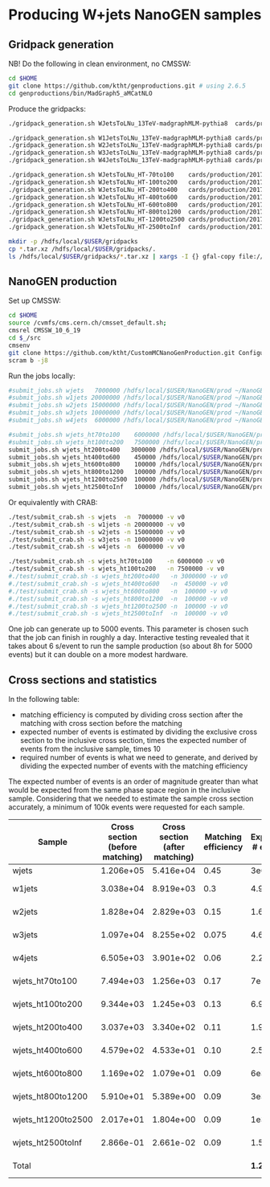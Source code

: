 # Producing W+jets NanoGEN samples

## Gridpack generation

NB! Do the following in clean environment, no CMSSW:

```bash
cd $HOME
git clone https://github.com/ktht/genproductions.git # using 2.6.5
cd genproductions/bin/MadGraph5_aMCatNLO
```

Produce the gridpacks:

```bash
./gridpack_generation.sh WJetsToLNu_13TeV-madgraphMLM-pythia8  cards/production/2017/13TeV/WJetsToLNu/WJetsToLNu_13TeV-madgraphMLM-pythia8 slurm

./gridpack_generation.sh W1JetsToLNu_13TeV-madgraphMLM-pythia8 cards/production/2017/13TeV/WJetsToLNu/W1JetsToLNu_13TeV-madgraphMLM-pythia8 slurm
./gridpack_generation.sh W2JetsToLNu_13TeV-madgraphMLM-pythia8 cards/production/2017/13TeV/WJetsToLNu/W2JetsToLNu_13TeV-madgraphMLM-pythia8 slurm
./gridpack_generation.sh W3JetsToLNu_13TeV-madgraphMLM-pythia8 cards/production/2017/13TeV/WJetsToLNu/W3JetsToLNu_13TeV-madgraphMLM-pythia8 slurm
./gridpack_generation.sh W4JetsToLNu_13TeV-madgraphMLM-pythia8 cards/production/2017/13TeV/WJetsToLNu/W4JetsToLNu_13TeV-madgraphMLM-pythia8 slurm

./gridpack_generation.sh WJetsToLNu_HT-70to100    cards/production/2017/13TeV/WJets_HT_LO_MLM/WJetsToLNu_HT-70to100 slurm
./gridpack_generation.sh WJetsToLNu_HT-100to200   cards/production/2017/13TeV/WJets_HT_LO_MLM/WJetsToLNu_HT-100to200 slurm
./gridpack_generation.sh WJetsToLNu_HT-200to400   cards/production/2017/13TeV/WJets_HT_LO_MLM/WJetsToLNu_HT-200to400 slurm
./gridpack_generation.sh WJetsToLNu_HT-400to600   cards/production/2017/13TeV/WJets_HT_LO_MLM/WJetsToLNu_HT-400to600 slurm
./gridpack_generation.sh WJetsToLNu_HT-600to800   cards/production/2017/13TeV/WJets_HT_LO_MLM/WJetsToLNu_HT-600to800 slurm
./gridpack_generation.sh WJetsToLNu_HT-800to1200  cards/production/2017/13TeV/WJets_HT_LO_MLM/WJetsToLNu_HT-800to1200 slurm
./gridpack_generation.sh WJetsToLNu_HT-1200to2500 cards/production/2017/13TeV/WJets_HT_LO_MLM/WJetsToLNu_HT-1200to2500 slurm
./gridpack_generation.sh WJetsToLNu_HT-2500toInf  cards/production/2017/13TeV/WJets_HT_LO_MLM/WJetsToLNu_HT-2500toInf slurm

mkdir -p /hdfs/local/$USER/gridpacks
cp *.tar.xz /hdfs/local/$USER/gridpacks/.
ls /hdfs/local/$USER/gridpacks/*.tar.xz | xargs -I {} gfal-copy file://{} gsiftp://$SERVER:$PORT/cms/store/user/$CRAB_USERNAME/gridpacks
```

## NanoGEN production

Set up CMSSW:

```bash
cd $HOME
source /cvmfs/cms.cern.ch/cmsset_default.sh;
cmsrel CMSSW_10_6_19
cd $_/src
cmsenv
git clone https://github.com/ktht/CustomMCNanoGenProduction.git Configuration/CustomNanoGEN
scram b -j8
```

Run the jobs locally:

```bash
#submit_jobs.sh wjets   7000000 /hdfs/local/$USER/NanoGEN/prod ~/NanoGEN/log
#submit_jobs.sh w1jets 20000000 /hdfs/local/$USER/NanoGEN/prod ~/NanoGEN/log
#submit_jobs.sh w2jets 15000000 /hdfs/local/$USER/NanoGEN/prod ~/NanoGEN/log
#submit_jobs.sh w3jets 10000000 /hdfs/local/$USER/NanoGEN/prod ~/NanoGEN/log
#submit_jobs.sh w4jets  6000000 /hdfs/local/$USER/NanoGEN/prod ~/NanoGEN/log

#submit_jobs.sh wjets_ht70to100    6000000 /hdfs/local/$USER/NanoGEN/prod ~/NanoGEN/log
#submit_jobs.sh wjets_ht100to200   7500000 /hdfs/local/$USER/NanoGEN/prod ~/NanoGEN/log
submit_jobs.sh wjets_ht200to400   3000000 /hdfs/local/$USER/NanoGEN/prod ~/NanoGEN/log
submit_jobs.sh wjets_ht400to600    450000 /hdfs/local/$USER/NanoGEN/prod ~/NanoGEN/log
submit_jobs.sh wjets_ht600to800    100000 /hdfs/local/$USER/NanoGEN/prod ~/NanoGEN/log
submit_jobs.sh wjets_ht800to1200   100000 /hdfs/local/$USER/NanoGEN/prod ~/NanoGEN/log
submit_jobs.sh wjets_ht1200to2500  100000 /hdfs/local/$USER/NanoGEN/prod ~/NanoGEN/log
submit_jobs.sh wjets_ht2500toInf   100000 /hdfs/local/$USER/NanoGEN/prod ~/NanoGEN/log
``````

Or equivalently with CRAB:

```bash
./test/submit_crab.sh -s wjets  -n  7000000 -v v0
./test/submit_crab.sh -s w1jets -n 20000000 -v v0
./test/submit_crab.sh -s w2jets -n 15000000 -v v0
./test/submit_crab.sh -s w3jets -n 10000000 -v v0
./test/submit_crab.sh -s w4jets -n  6000000 -v v0

./test/submit_crab.sh -s wjets_ht70to100    -n 6000000 -v v0
./test/submit_crab.sh -s wjets_ht100to200   -n 7500000 -v v0
#./test/submit_crab.sh -s wjets_ht200to400   -n 3000000 -v v0
#./test/submit_crab.sh -s wjets_ht400to600   -n  450000 -v v0
#./test/submit_crab.sh -s wjets_ht600to800   -n  100000 -v v0
#./test/submit_crab.sh -s wjets_ht800to1200  -n  100000 -v v0
#./test/submit_crab.sh -s wjets_ht1200to2500 -n  100000 -v v0
#./test/submit_crab.sh -s wjets_ht2500toInf  -n  100000 -v v0
```

One job can generate up to 5000 events. This parameter is chosen such that the job can finish in
roughly a day. Interactive testing revealed that it takes about 6 s/event to run the sample
production (so about 8h for 5000 events) but it can double on a more modest hardware.

## Cross sections and statistics

In the following table:

- matching efficiency is computed by dividing cross section after the matching with cross section before the matching
- expected number of events is estimated by dividing the exclusive cross section to the inclusive cross section, times the expected number of events from the inclusive sample, times 10
- required number of events is what we need to generate, and derived by dividing the expected number of events with the matching efficiency

The expected number of events is an order of magnitude greater than what would be expected from
the same phase space region in the inclusive sample. Considering that we needed to estimate
the sample cross section accurately, a minimum of 100k events were requested for each sample.

<table>
<thead>
  <tr>
    <th>Sample</th>
    <th>Cross section<br>(before matching)</th>
    <th>Cross section<br>(after matching)</th>
    <th>Matching<br>efficiency</th>
    <th>Expected<br># events</th>
    <th>Previous<br># events</th>
    <th>Required<br># events</th>
    <th>Delievered<br># events</th>
  </tr>
</thead>
<tbody>
  <tr>
    <td>wjets</td>
    <td>1.206e+05</td>
    <td>5.416e+04</td>
    <td>0.45</td>
    <td>3e6</td>
    <td>3e6 (1x)</td>
    <td>6.7e6</td>
    <td>3.1e6</td>
  </tr>
  <tr>
    <td>w1jets</td>
    <td>3.038e+04</td>
    <td>8.919e+03</td>
    <td>0.3</td>
    <td>4.9e6</td>
    <td>5e5 (8.9x)</td>
    <td>1.6e7</td>
    <td>5.9e6</td>
  </tr>
  <tr>
    <td>w2jets</td>
    <td>1.828e+04</td>
    <td>2.829e+03</td>
    <td>0.15</td>
    <td>1.6e6</td>
    <td>3e5 (5.3x)</td>
    <td>1e7</td>
    <td>2.3e6</td>
  </tr>
  <tr>
    <td>w3jets</td>
    <td>1.097e+04</td>
    <td>8.255e+02</td>
    <td>0.075</td>
    <td>4.6e5</td>
    <td>2e5 (2.3x)</td>
    <td>6.1e6</td>
    <td>7.5e5</td>
  </tr>
  <tr>
    <td>w4jets</td>
    <td>6.505e+03</td>
    <td>3.901e+02</td>
    <td>0.06</td>
    <td>2.2e5</td>
    <td>1e5 (2.2x)</td>
    <td>3.7e6</td>
    <td>3.4e5</td>
  </tr>
  <tr>
    <td>wjets_ht70to100</td>
    <td>7.494e+03</td>
    <td>1.256e+03</td>
    <td>0.17</td>
    <td>7e5</td>
    <td>1e6 (0.7x)</td>
    <td>4.1e6</td>
    <td>1e6</td>
  </tr>
  <tr>
    <td>wjets_ht100to200</td>
    <td>9.344e+03</td>
    <td>1.245e+03</td>
    <td>0.13</td>
    <td>6.9e5</td>
    <td>1e6 (0.69x)</td>
    <td>5.3e6</td>
    <td>1e6</td>
  </tr>
  <tr>
    <td>wjets_ht200to400</td>
    <td>3.037e+03</td>
    <td>3.340e+02</td>
    <td>0.11</td>
    <td>1.9e5</td>
    <td>5e5 (0.38x)</td>
    <td>1.7e6</td>
    <td>3.3e5</td>
  </tr>
  <tr>
    <td>wjets_ht400to600</td>
    <td>4.579e+02</td>
    <td>4.533e+01</td>
    <td>0.10</td>
    <td>2.5e4</td>
    <td>2.5e5 (0.1x)</td>
    <td>2.5e5</td>
    <td>4.5e4</td>
  </tr>
  <tr>
    <td>wjets_ht600to800</td>
    <td>1.169e+02</td>
    <td>1.079e+01</td>
    <td>0.09</td>
    <td>6e3</td>
    <td>1e5 (0.06x)</td>
    <td>6.7e4</td>
    <td>9.2e3</td>
  </tr>
  <tr>
    <td>wjets_ht800to1200</td>
    <td>5.910e+01</td>
    <td>5.389e+00</td>
    <td>0.09</td>
    <td>3e3</td>
    <td>1e5 (0.03x)</td>
    <td>3.3e4</td>
    <td>9.1e3</td>
  </tr>
  <tr>
    <td>wjets_ht1200to2500</td>
    <td>2.017e+01</td>
    <td>1.804e+00</td>
    <td>0.09</td>
    <td>1e3</td>
    <td>1e5 (0.01x)</td>
    <td>1.1e4</td>
    <td>9.0e3</td>
  </tr>
  <tr>
    <td>wjets_ht2500toInf</td>
    <td>2.866e-01</td>
    <td>2.661e-02</td>
    <td>0.09</td>
    <td>1.5e1</td>
    <td>1e5 (~0x)</td>
    <td>1.6e2</td>
    <td>9.3e3</td>
  </tr>
  <tr>
    <td>Total</td>
    <td></td>
    <td></td>
    <td></td>
    <td><b>1.2e7</b></td>
    <td><b>7.3e5 (16x)</b></td>
    <td><b>5.4e7</b></td>
    <td><b>1.5e7</b></td>
  </tr>
</tbody>
</table>
